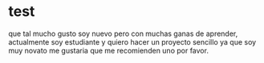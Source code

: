 # test
que tal mucho gusto soy nuevo pero con muchas ganas de aprender, actualmente soy estudiante y quiero hacer un proyecto sencillo ya que soy muy novato me gustaria que me recomienden uno por favor.
